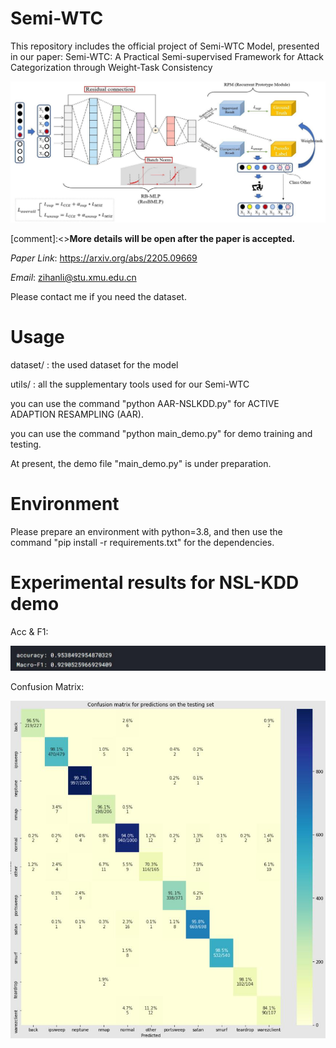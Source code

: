 # Semi-WTC
This repository includes the official project of Semi-WTC Model, presented in our paper: Semi-WTC: A Practical Semi-supervised Framework for Attack Categorization through Weight-Task Consistency

![image](https://github.com/HUANGLIZI/WTC/blob/main/img/Semi-WTC.jpg)

 [comment]:<>**More details will be open after the paper is accepted.**

*Paper Link*: https://arxiv.org/abs/2205.09669

*Email*: zihanli@stu.xmu.edu.cn

Please contact me if you need the dataset.

# Usage

dataset/ : the used dataset for the model

utils/ : all the supplementary tools used for our Semi-WTC

you can use the command "python AAR-NSLKDD.py" for ACTIVE ADAPTION RESAMPLING (AAR).

you can use the command "python main_demo.py" for demo training and testing.

At present, the demo file "main_demo.py" is under preparation.

# Environment

Please prepare an environment with python=3.8, and then use the command "pip install -r requirements.txt" for the dependencies.

# Experimental results for NSL-KDD demo

Acc & F1:

![image](https://github.com/HUANGLIZI/WTC/blob/main/img/results.jpg)

Confusion Matrix:

![image](https://github.com/HUANGLIZI/WTC/blob/main/img/CM.jpg)

